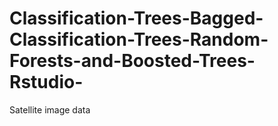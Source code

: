 # Classification-Trees-Bagged-Classification-Trees-Random-Forests-and-Boosted-Trees-Rstudio-
Satellite image data
